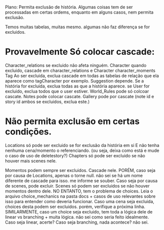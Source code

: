 Plano: Permita exclusão de história.
Algumas coisas tem de ser processadas em certas ordems, enquanto em alguns casos, nem permita exclusão.

Temos muitas tabelas, muitas mesmo. algumas não faz diferença se for excluidos.

# Provavelmente Só colocar cascade:
Character_relations se excluido não afeta ninguém.
Character quando excluido, cascade em character_relations e Character character_moments
Tag Ao ser excluida, exclua cascade em todas as tabelas de relação que ela aparece como tagCharacter por exemplo.
Suggestion depende. Se a história for excluida, exclua todas as que a história aparece. se User for excluido, exclua todos que o user estiver.
World_Rules pode só colcoar cascate.
Notes pode colocar cascate.
Gallery pode por cascate (note id e story id ambos se excluidos, exclua este.)

# Não permita exclusão em certas condições.
Locations só pode ser excluido se for exclusão da história em si E não tenha nenhuma cena/momento o referenciando. (ou seja, deixa como está e mude o caso de uso de deletestory?)
Chapters só pode ser excluido se não houver mais scenes nele.

Momentos podem sempre ser excluidos. Cascade nele. PORÉM, caso seja por causa de Locations, apenas o torne null. não sei se há um nome diferente de cascade para isso. me informe se souber. Caso seja por causa de scenes, pode excluir.
Scenes só podem ser excluidos se não houver momentos dentro dele. NO ENTANTO, tem o problema de choices. Leia o arquivo choice_mechanics na pasta docs + casos de uso relevantes sobre isso para entender como deveria funcionar. Caso uma cena seja excluida, choices desta podem ser excluidos. porém, verifique a próxima linha.
SIMILARMENTE, caso um choice seja excluido, tem toda a lógica dele de linear vs branching + muita lógica. não sei como seria feito idealmente. Caso seja linear, acerte? Caso seja branching, nada acontece? não sei.